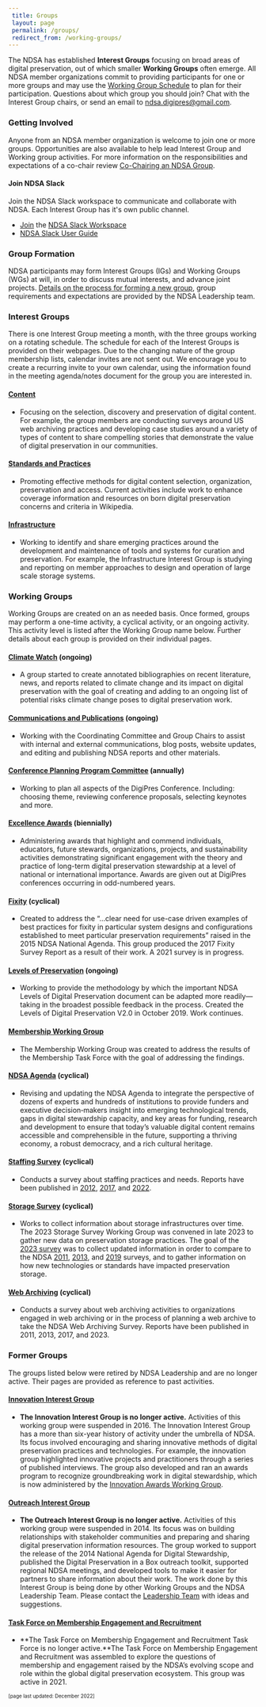 ```yaml
---
 title: Groups
 layout: page
 permalink: /groups/ 
 redirect_from: /working-groups/
---
```

The NDSA has established **Interest Groups** focusing on broad areas of digital preservation, out of which smaller **Working Groups** often emerge. All NDSA member organizations commit to providing participants for one or more groups and may use the [Working Group Schedule](/groups/schedule/) to plan for their participation. Questions about which group you should join? Chat with the Interest Group chairs, or send an email to [ndsa.digipres@gmail.com](mailto:ndsa.digipres@gmail.com).

### Getting Involved
Anyone from an NDSA member organization is welcome to join one or more groups.  Opportunities are also available to help lead Interest Group and Working group activities.  For more information on the responsibilities and expectations of a co-chair review [Co-Chairing an NDSA Group](/groups/co-chairing/).

#### Join NDSA Slack
Join the NDSA Slack workspace to communicate and collaborate with NDSA.  Each Interest Group has it's own public channel. 
- [Join](https://bit.ly/3fV8tBR) the [NDSA Slack Workspace](https://ndsa2.slack.com)
- [NDSA Slack User Guide](https://docs.google.com/document/d/1EomyQfXIur301P4b826wHO0mMeFlR7VEOMCjMz0zu_w/edit#heading=h.ihxkg9llgeh2)

### Group Formation
NDSA participants may form Interest Groups (IGs) and Working Groups (WGs) at will, in order to discuss mutual interests, and advance joint projects. [Details on the process for forming a new group](/groups/formation/), group requirements and expectations are provided by the NDSA Leadership team.
### Interest Groups
There is one Interest Group meeting a month, with the three groups working on a rotating schedule. The schedule for each of the Interest Groups is provided on their webpages. Due to the changing nature of the group membership lists, calendar invites are not sent out. We encourage you to create a recurring invite to your own calendar, using the information found in the meeting agenda/notes document for the group you are interested in.
#### [Content](/groups/content/)
- Focusing on the selection, discovery and preservation of digital content. For example, the group members are conducting surveys around US web archiving practices and developing case studies around a variety of types of content to share compelling stories that demonstrate the value of digital preservation in our communities.

#### [Standards and Practices](/groups/standards-and-practices/)
- Promoting effective methods for digital content selection, organization, preservation and access. Current activities include work to enhance coverage information and resources on born digital preservation concerns and criteria in Wikipedia.

#### [Infrastructure](/groups/infrastructure/)
- Working to identify and share emerging practices around the development and maintenance of tools and systems for curation and preservation. For example, the Infrastructure Interest Group is studying and reporting on member approaches to design and operation of large scale storage systems.

### Working Groups
Working Groups are created on an as needed basis.  Once formed, groups may perform a one-time activity, a cyclical activity, or an ongoing activity.  This activity level is listed after the Working Group name below.  Further details about each group is provided on their individual pages.

#### [Climate Watch](/groups/climate-watch/) (ongoing)
-  A group started to create annotated bibliographies on recent literature, news, and reports related to climate change and its impact on digital preservation with the goal of creating and adding to an ongoing list of potential risks climate change poses to digital preservation work.

#### [Communications and Publications](/groups/communications-publications/) (ongoing)
- Working with the Coordinating Committee and Group Chairs to assist with internal and external communications, blog posts, website updates, and editing and publishing NDSA reports and other materials.

#### [Conference Planning Program Committee](/conference/) (annually)
- Working to plan all aspects of the DigiPres Conference.  Including: choosing theme, reviewing conference proposals, selecting keynotes and more.
  
#### [Excellence Awards](/groups/excellence-awards/) (biennially)
- Administering awards that highlight and commend individuals, educators, future stewards, organizations, projects, and sustainability activities demonstrating significant engagement with the theory and practice of long-term digital preservation stewardship at a level of national or international importance. Awards are given out at DigiPres conferences occurring in odd-numbered years.
  
#### [Fixity](/groups/fixity/) (cyclical)
- Created to address the “...clear need for use-case driven examples of best practices for fixity in particular system designs and configurations established to meet particular preservation requirements” raised in the 2015 NDSA National Agenda. This group produced the 2017 Fixity Survey Report as a result of their work. A 2021 survey is in progress.

#### [Levels of Preservation](/groups/levels-of-preservation/) (ongoing)
- Working to provide the methodology by which the important NDSA Levels of Digital Preservation document can be adapted more readily—taking in the broadest possible feedback in the process. Created the Levels of Digital Preservation V2.0 in October 2019. Work continues.

#### [Membership Working Group](/groups/membership/)
- The Membership Working Group was created to address the results of the Membership Task Force with the goal of addressing the findings.  

#### [NDSA Agenda](/groups/national-agenda/) (cyclical)
- Revising and updating the NDSA Agenda to integrate the perspective of dozens of experts and hundreds of institutions to provide funders and executive decision‐makers insight into emerging technological trends, gaps in digital stewardship capacity, and key areas for funding, research and development to ensure that today’s valuable digital content remains accessible and comprehensible in the future, supporting a thriving economy, a robust democracy, and a rich cultural heritage.

#### [Staffing Survey](/groups/staffing/) (cyclical)
- Conducts a survey about staffing practices and needs.  Reports have been published in [2012](https://osf.io/5vpxt/), [2017](https://osf.io/3rcqk/), and [2022](https://osf.io/emwy4/).  

#### [Storage Survey](/groups/storage-survey/) (cyclical)
- Works to collect information about storage infrastructures over time.  The 2023 Storage Survey Working Group was convened in late 2023 to gather new data on preservation storage practices. The goal of the [2023 survey](https://osf.io/9qp4w/) was to collect updated information in order to compare to the NDSA [2011](https://hdl.handle.net/1902.1/19768), [2013](https://doi.org/10.7910/DVN/8NYC97), and [2019](https://osf.io/uwsg7/) surveys, and to gather information on how new technologies or standards have impacted preservation storage.

#### [Web Archiving](/groups/web-archiving/) (cyclical)
- Conducts a survey about web archiving activities to organizations engaged in web archiving or in the process of planning a web archive to take the NDSA Web Archiving Survey. Reports have been published in 2011, 2013, 2017, and 2023.


### Former Groups
The groups listed below were retired by NDSA Leadership and are no longer active.  Their pages are provided as reference to past activities.
#### [Innovation Interest Group](/groups/innovation/)
- **The Innovation Interest Group is no longer active.** Activities of this working group were suspended in 2016. The Innovation Interest Group has a more than six-year history of activity under the umbrella of NDSA. Its focus involved encouraging and sharing innovative methods of digital preservation practices and technologies. For example, the innovation group highlighted innovative projects and practitioners through a series of published interviews. The group also developed and ran an awards program to recognize groundbreaking work in digital stewardship, which is now administered by the [Innovation Awards Working Group](/groups/innovation-awards/).

#### [Outreach Interest Group](/groups/outreach/)
- **The Outreach Interest Group is no longer active.** Activities of this working group were suspended in 2014. Its focus was on building relationships with stakeholder communities and preparing and sharing digital preservation information resources. The group worked to support the release of the 2014 National Agenda for Digital Stewardship, published the Digital Preservation in a Box outreach toolkit, supported regional NDSA meetings, and developed tools to make it easier for partners to share information about their work. The work done by this Interest Group is being done by other Working Groups and the NDSA Leadership Team. Please contact the [Leadership Team](/leadership/) with ideas and suggestions.
 
#### [Task Force on Membership Engagement and Recruitment](/groups/membership-task-force/)
- **The Task Force on Membership Engagement and Recruitment Task Force is no longer active.**The Task Force on Membership Engagement and Recruitment was assembled to explore the questions of membership and engagement raised by the NDSA’s evolving scope and role within the global digital preservation ecosystem. This group was active in 2021. 


<font size="1">[page last updated: December 2022]</font>